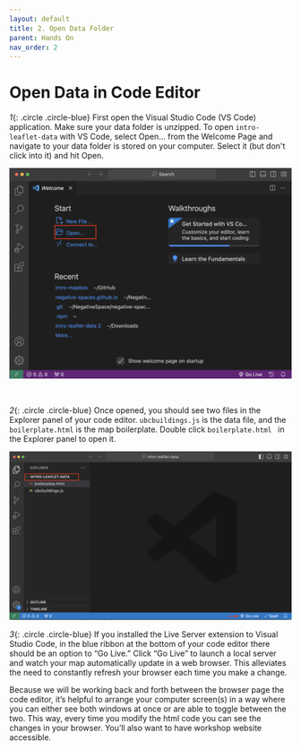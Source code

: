 ```yaml
---
layout: default
title: 2. Open Data Folder
parent: Hands On
nav_order: 2
---
```

# Open Data in Code Editor

*1*{: .circle .circle-blue} First open the Visual Studio Code (VS Code) application. Make sure your data folder is unzipped. To open `intro-leaflet-data` with VS Code, select Open... from the Welcome Page and navigate to your data folder is stored on your computer. Select it (but don't click into it) and hit Open. 

![opening folder in vs code](./vscode-open-folder_20240212.png)

<br>

*2*{: .circle .circle-blue} Once opened, you should see two files in the Explorer panel of your code editor. `ubcbuildings.js` is the data file, and the `boilerplate.html` is the map boilerplate. Double click `boilerplate.html ` in the Explorer panel to open it.
    
![folder open](./vscode-folder-open_20240418.png)


*3*{: .circle .circle-blue}
If you installed the Live Server extension to Visual Studio Code, in the blue ribbon at the bottom of your code editor there should be an option to “Go Live.” Click “Go Live” to launch a local server and watch your map automatically update in a web browser. This alleviates the need to constantly refresh your browser each time you make a change.

Because we will be working back and forth between the browser page the code editor, it’s helpful to arrange your computer screen(s) in a way where you can either see both windows at once or are able to toggle between the two. This way, every time you modify the html code you can see the changes in your browser. You’ll also want to have workshop website accessible.
